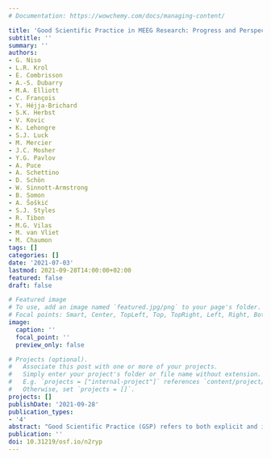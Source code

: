 ```yaml
---
# Documentation: https://wowchemy.com/docs/managing-content/

title: 'Good Scientific Practice in MEEG Research: Progress and Perspectives'
subtitle: ''
summary: ''
authors:
- G. Niso
- L.R. Krol
- E. Combrisson
- A.-S. Dubarry
- M.A. Elliott
- C. François
- Y. Héjja-Brichard
- S.K. Herbst
- V. Kovic
- K. Lehongre
- S.J. Luck
- M. Mercier
- J.C. Mosher
- Y.G. Pavlov
- A. Puce
- A. Schettino
- D. Schön
- W. Sinnott-Armstrong
- B. Somon
- A. Šoškić
- S.J. Styles
- R. Tibon
- M.G. Vilas
- M. van Vliet
- M. Chaumon
tags: []
categories: []
date: '2021-07-03'
lastmod: 2021-09-28T14:00:00+02:00
featured: false
draft: false

# Featured image
# To use, add an image named `featured.jpg/png` to your page's folder.
# Focal points: Smart, Center, TopLeft, Top, TopRight, Left, Right, BottomLeft, Bottom, BottomRight.
image:
  caption: ''
  focal_point: ''
  preview_only: false

# Projects (optional).
#   Associate this post with one or more of your projects.
#   Simply enter your project's folder or file name without extension.
#   E.g. `projects = ["internal-project"]` references `content/project/deep-learning/index.md`.
#   Otherwise, set `projects = []`.
projects: []
publishDate: '2021-09-28'
publication_types:
- '4'
abstract: "Good Scientific Practice (GSP) refers to both explicit and implicit rules or guidelines that help scientists to produce work that is of the highest quality at any given time, and to efficiently share that work with the community for further scrutiny or utilization. For experimental research using magneto- and electroencephalography (MEEG), GSP includes specific standards and guidelines for technical competence, which are periodically updated whenever new findings come to light. However, GSP also needs to be periodically revisited in a broader light. At the LiveMEEG 2020 conference, a reflection on GSP was fostered that included explicitly documented guidelines and technical advances, but also emphasised intangible GSP: a general awareness of personal, organisational, and societal realities and how they can influence MEEG research. This article provides an extensive report on most of the LiveMEEG contributions and new literature, with the additional aim to synthesize ongoing cultural changes in GSP. It first covers GSP with respect to cognitive biases and logical fallacies, pre-registration as a tool to avoid those and other early pitfalls, and a number of resources to enable collaborative and reproducible research as a general approach to minimize misconceptions. Second, GSP with respect to data acquisition, analysis, reporting, and sharing is discussed, including new tools and frameworks to support collaborative work. Finally, GSP is considered in light of ethical implications of MEEG research and the resulting responsibility that scientists have to engage with societal challenges. Considering among other things the benefits of peer review and open access at all stages, the need to coordinate larger international projects, the complexity of MEEG subject matter, and today's prioritization of fairness, privacy, and the environment, we find that current GSP tends to favour collective and cooperative work, for both scientific and for societal reasons."
publication: ''
doi: 10.31219/osf.io/n2ryp
---
```

